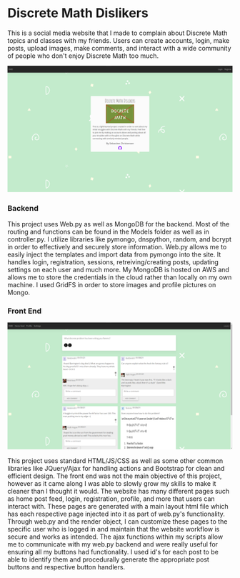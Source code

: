 # Discrete Math Dislikers #

This is a social media website that I made to complain about Discrete Math topics and classes with my friends. Users can create accounts, login, make posts, upload images, make comments, and interact with a wide community of people who don't enjoy Discrete Math too much.

![Website](static/images/websiteSC.png)

### Backend ###

This project uses Web.py as well as MongoDB for the backend. Most of the routing and functions can be found in the Models folder as well as in controller.py. I utilize libraries like pymongo, dnspython, random, and bcrypt in order to effectively and securely store information. Web.py allows me to easily inject the templates and import data from pymongo into the site. It handles login, registration, sessions, retreiving/creating posts, updating settings on each user and much more. My MongoDB is hosted on AWS and allows me to store the credentials in the cloud rather than locally on my own machine. I used GridFS in order to store images and profile pictures on Mongo.

### Front End ###

![HomeFeed](static/images/feedSC.png)

This project uses standard HTML/JS/CSS as well as some other common libraries like JQuery/Ajax for handling actions and Bootstrap for clean and efficient design. The front end was not the main objective of this project, however as it came along I was able to slowly grow my skills to make it cleaner than I thought it would. The website has many different pages such as home post feed, login, registration, profile, and more that users can interact with. These pages are generated with a main layout html file which has each respective page injected into it as part of web.py's functionality. Through web.py and the render object, I can customize these pages to the specific user who is logged in and maintain that the website workflow is secure and works as intended. The ajax functions within my scripts allow me to communicate with my web.py backend and were really useful for ensuring all my buttons had functionality. I used id's for each post to be able to identify them and procedurally generate the appropriate post buttons and respective button handlers. 
